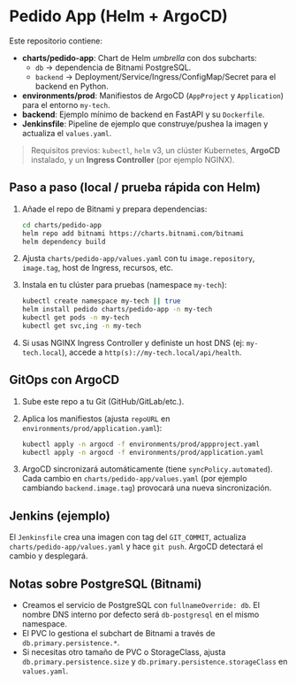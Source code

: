 # Pedido App (Helm + ArgoCD)

Este repositorio contiene:

- **charts/pedido-app**: Chart de Helm _umbrella_ con dos subcharts:
  - `db` → dependencia de Bitnami PostgreSQL.
  - `backend` → Deployment/Service/Ingress/ConfigMap/Secret para el backend en Python.
- **environments/prod**: Manifiestos de ArgoCD (`AppProject` y `Application`) para el entorno `my-tech`.
- **backend**: Ejemplo mínimo de backend en FastAPI y su `Dockerfile`.
- **Jenkinsfile**: Pipeline de ejemplo que construye/pushea la imagen y actualiza el `values.yaml`.

> Requisitos previos: `kubectl`, `helm` v3, un clúster Kubernetes, **ArgoCD** instalado, y un **Ingress Controller** (por ejemplo NGINX).

## Paso a paso (local / prueba rápida con Helm)

1. Añade el repo de Bitnami y prepara dependencias:

   ```bash
   cd charts/pedido-app
   helm repo add bitnami https://charts.bitnami.com/bitnami
   helm dependency build
   ```

2. Ajusta `charts/pedido-app/values.yaml` con tu `image.repository`, `image.tag`, host de Ingress, recursos, etc.

3. Instala en tu clúster para pruebas (namespace `my-tech`):

   ```bash
   kubectl create namespace my-tech || true
   helm install pedido charts/pedido-app -n my-tech
   kubectl get pods -n my-tech
   kubectl get svc,ing -n my-tech
   ```

4. Si usas NGINX Ingress Controller y definiste un host DNS (ej: `my-tech.local`), accede a `http(s)://my-tech.local/api/health`.

## GitOps con ArgoCD

1. Sube este repo a tu Git (GitHub/GitLab/etc.).

2. Aplica los manifiestos (ajusta `repoURL` en `environments/prod/application.yaml`):

   ```bash
   kubectl apply -n argocd -f environments/prod/appproject.yaml
   kubectl apply -n argocd -f environments/prod/application.yaml
   ```

3. ArgoCD sincronizará automáticamente (tiene `syncPolicy.automated`). Cada cambio en `charts/pedido-app/values.yaml` (por ejemplo cambiando `backend.image.tag`) provocará una nueva sincronización.

## Jenkins (ejemplo)

El `Jenkinsfile` crea una imagen con tag del `GIT_COMMIT`, actualiza `charts/pedido-app/values.yaml` y hace `git push`. ArgoCD detectará el cambio y desplegará.

## Notas sobre PostgreSQL (Bitnami)

- Creamos el servicio de PostgreSQL con `fullnameOverride: db`. El nombre DNS interno por defecto será `db-postgresql` en el mismo namespace.
- El PVC lo gestiona el subchart de Bitnami a través de `db.primary.persistence.*`.
- Si necesitas otro tamaño de PVC o StorageClass, ajusta `db.primary.persistence.size` y `db.primary.persistence.storageClass` en `values.yaml`.

